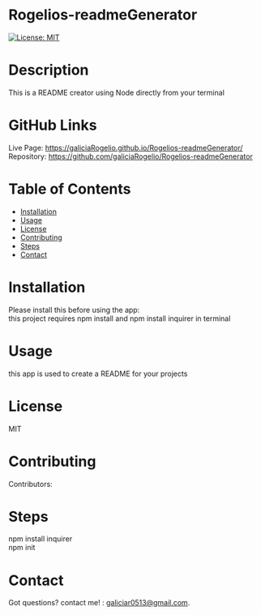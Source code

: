 # Rogelios-readmeGenerator
  
  [![License: MIT](https://img.shields.io/badge/License-MIT-yellow.svg)](https://opensource.org/licenses/MIT)
  # Description
  This is a README creator using Node directly from your terminal 

  # GitHub Links
  Live Page: https://galiciaRogelio.github.io/Rogelios-readmeGenerator/
  <br>
  Repository: https://github.com/galiciaRogelio/Rogelios-readmeGenerator
  
  # Table of Contents 
  * [Installation](#installation)
  * [Usage](#usage)
  * [License](#license)
  * [Contributing](#contributing)
  * [Steps](#steps)
  * [Contact](#contact)
  
  # Installation
  Please install this before using the app:
  <br>
  this project requires npm install and npm install inquirer in terminal 
  
  # Usage
  ​this app is used to create a README for your projects
 
  # License
  MIT
  
  # Contributing
  ​Contributors: 
  
  # Steps
  npm install inquirer <br> npm init 
  
  # Contact
  Got questions? contact me! : galiciar0513@gmail.com.
